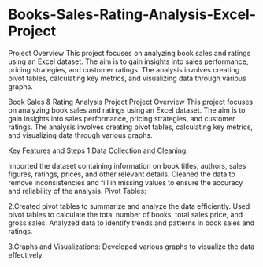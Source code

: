 # Books-Sales-Rating-Analysis-Excel-Project

Project Overview
This project focuses on analyzing book sales and ratings using an Excel dataset. The aim is to gain insights into sales performance, pricing strategies, and customer ratings. The analysis involves creating pivot tables, calculating key metrics, and visualizing data through various graphs.


Book Sales & Rating Analysis Project
Project Overview
This project focuses on analyzing book sales and ratings using an Excel dataset. The aim is to gain insights into sales performance, pricing strategies, and customer ratings. The analysis involves creating pivot tables, calculating key metrics, and visualizing data through various graphs.

Key Features and Steps
1.Data Collection and Cleaning:

Imported the dataset containing information on book titles, authors, sales figures, ratings, prices, and other relevant details.
Cleaned the data to remove inconsistencies and fill in missing values to ensure the accuracy and reliability of the analysis.
Pivot Tables:

2.Created pivot tables to summarize and analyze the data efficiently.
Used pivot tables to calculate the total number of books, total sales price, and gross sales.
Analyzed data to identify trends and patterns in book sales and ratings.

3.Graphs and Visualizations:
Developed various graphs to visualize the data effectively.



